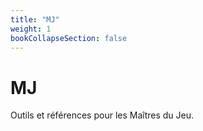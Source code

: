 ```yaml
---
title: "MJ"
weight: 1
bookCollapseSection: false
---
```


# MJ

Outils et références pour les Maîtres du Jeu.